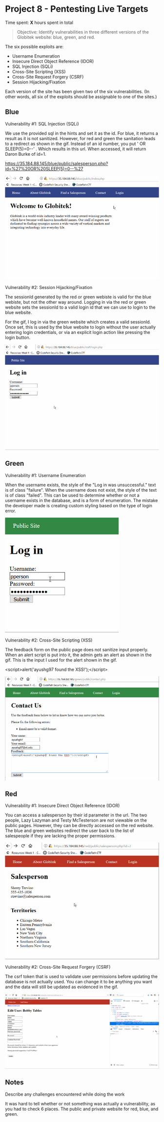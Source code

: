 # Project 8 - Pentesting Live Targets

Time spent: **X** hours spent in total

> Objective: Identify vulnerabilities in three different versions of the Globitek website: blue, green, and red.

The six possible exploits are:
* Username Enumeration
* Insecure Direct Object Reference (IDOR)
* SQL Injection (SQLi)
* Cross-Site Scripting (XSS)
* Cross-Site Request Forgery (CSRF)
* Session Hijacking/Fixation

Each version of the site has been given two of the six vulnerabilities. (In other words, all six of the exploits should be assignable to one of the sites.)

## Blue

Vulnerability #1: SQL Injection (SQLi)

We use the provided sql in the hints and set it as the id. For blue, it returns a result as it is not sanitized. However, for red and green the sanitation leads to a redirect as shown in the gif. Instead of an id number, you put 
' OR SLEEP(5)=0--' . Which results in this url. When accessed, it will return Daron Burke of id=1.

https://35.184.88.145/blue/public/salesperson.php?id=%27%20OR%20SLEEP(5)=0--%27

![](https://github.com/ayushg97/codepath-week8/blob/master/sqli.gif)

Vulnerability #2: Session Hijacking/Fixation

The sessionId generated by the red or green webiste is valid for the blue webiste, but not the other way around. Logging in via the red or green website sets the sessionId to a valid login id that we can use to login to the blue website.

For the gif, I log in via the green website which creates a valid sessionId. Once set, this is used by the blue website
to login without the user actually entering login credentials, or via an explicit login action like pressing the login button.

![](https://github.com/ayushg97/codepath-week8/blob/master/sessionhijacking.gif)

## Green

Vulnerability #1: Username Enumeration

When the username exists, the style of the "Log in was unsuccessful." text is of class "failure".
When the username does not exist, the style of the text is of class "failed".
This can be used to determine whether or not a username exists in the database, and is a form of enumeration.
The mistake the developer made is creating custom styling based on the type of login error.

![](https://github.com/ayushg97/codepath-week8/blob/master/usernameenumeration.gif)

Vulnerability #2: Cross-Site Scripting (XSS)

The feedback form on the public page does not sanitize input properly. When an alert script is put into it, the admin gets an alert as shown in the gif. This is the input I used for the alert shown in the gif.

&lt;script>alert('ayushg97 found the XSS!');&lt;/script>

![](https://github.com/ayushg97/codepath-week8/blob/master/xss.gif)

## Red

Vulnerability #1: Insecure Direct Object Reference (IDOR)

You can access a salesperson by their id parameter in the url. The two people, Lazy Lazyman and Testy McTesterson are not viewable on the public pages. However, they can be directly accessed on the red website. The blue and green websites redirect the user back to the list of salespeople if they are lacking the proper permissions.

![](https://github.com/ayushg97/codepath-week8/blob/master/idor.gif)

Vulnerability #2: Cross-Site Request Forgery (CSRF)

The csrf token that is used to validate user permissions before updating the database is not actually used. You can change it to be anything you want and the data will still be updated as evidenced in the gif.

![](https://github.com/ayushg97/codepath-week8/blob/master/csrf.gif)

## Notes

Describe any challenges encountered while doing the work

It was hard to tell whether or not something was actually a vulnerability, as you had to check 6 places. The public and private website for red, blue, and green.

